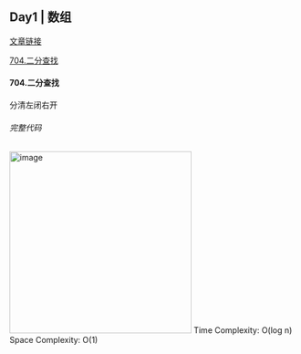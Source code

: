 ## Day1 | 数组

[文章链接](https://programmercarl.com/%E6%95%B0%E7%BB%84%E7%90%86%E8%AE%BA%E5%9F%BA%E7%A1%80.html)

[704.二分查找](https://leetcode.com/problems/binary-search/description/)

#### 704.二分查找
分清左闭右开

###### 完整代码
<img width="319" alt="image" src="https://github.com/user-attachments/assets/c232035f-b07b-43c1-ae61-fa9b587d36ab" />
Time Complexity: O(log n)
Space Complexity: O(1)
